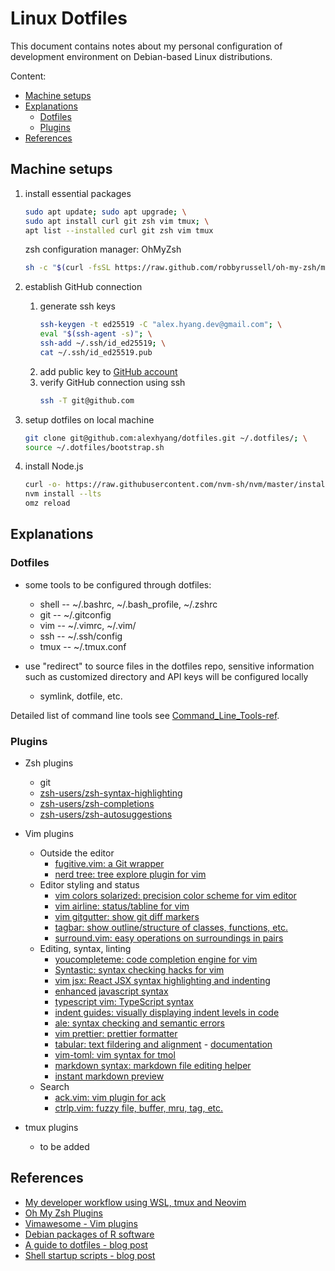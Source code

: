 # Linux Dotfiles

This document contains notes about my personal configuration of development environment on Debian-based Linux distributions.

Content:

* [Machine setups](#machine-setups)
* [Explanations](#explanations)
  * [Dotfiles](#dotfiles)
  * [Plugins](#plugins)
* [References](#references)

## Machine setups
1.  install essential packages
    ```sh
    sudo apt update; sudo apt upgrade; \
    sudo apt install curl git zsh vim tmux; \
    apt list --installed curl git zsh vim tmux
    ```

    zsh configuration manager: OhMyZsh
    ```bash
    sh -c "$(curl -fsSL https://raw.github.com/robbyrussell/oh-my-zsh/master/tools/install.sh)" 
    ```

1.  establish GitHub connection
    1.  generate ssh keys
        ```sh
        ssh-keygen -t ed25519 -C "alex.hyang.dev@gmail.com"; \
        eval "$(ssh-agent -s)"; \
        ssh-add ~/.ssh/id_ed25519; \
        cat ~/.ssh/id_ed25519.pub 
        ```
    1.  add public key to [GitHub account](https://github.com/settings/keys)
    1.  verify GitHub connection using ssh
        ```sh
        ssh -T git@github.com 
        ```

1.  setup dotfiles on local machine
    ```sh
    git clone git@github.com:alexhyang/dotfiles.git ~/.dotfiles/; \
    source ~/.dotfiles/bootstrap.sh
    ```

1.  install Node.js
    ```bash
    curl -o- https://raw.githubusercontent.com/nvm-sh/nvm/master/install.sh | bash
    nvm install --lts
    omz reload
    ```

## Explanations
### Dotfiles
*   some tools to be configured through dotfiles:
    *   shell -- ~/.bashrc, ~/.bash_profile, ~/.zshrc 
    *   git -- ~/.gitconfig
    *   vim -- ~/.vimrc, ~/.vim/
    *   ssh -- ~/.ssh/config
    *   tmux -- ~/.tmux.conf

*   use "redirect" to source files in the dotfiles repo, sensitive information such as customized directory and API keys will be configured locally
    *   symlink, dotfile, etc.

Detailed list of command line tools see [Command_Line_Tools-ref](https://github.com/alexhyang/dotfiles/blob/main/refs/command-line-tools-ref.md).

### Plugins
*   Zsh plugins
    *   git
    *   [zsh-users/zsh-syntax-highlighting](https://github.com/zsh-users/zsh-syntax-highlighting)
    *   [zsh-users/zsh-completions](https://github.com/zsh-users/zsh-completions)
    *   [zsh-users/zsh-autosuggestions](https://github.com/zsh-users/zsh-autosuggestions)

*   Vim plugins
    *   Outside the editor
        *   [fugitive.vim: a Git wrapper](https://vimawesome.com/plugin/fugitive-vim)
        *   [nerd tree: tree explore plugin for vim](https://vimawesome.com/plugin/nerdtree-red)
    *   Editor styling and status
        *   [vim colors solarized: precision color scheme for vim editor](https://vimawesome.com/plugin/vim-colors-solarized-ours)
        *   [vim airline: status/tabline for vim](https://vimawesome.com/plugin/vim-airline-superman)
        *   [vim gitgutter: show git diff markers](https://vimawesome.com/plugin/vim-gitgutter)
        *   [tagbar: show outline/structure of classes, functions, etc.](https://vimawesome.com/plugin/tagbar)
        *   [surround.vim: easy operations on surroundings in pairs](https://vimawesome.com/plugin/surround-vim)
    *   Editing, syntax, linting
        *   [youcompleteme: code completion engine for vim](https://vimawesome.com/plugin/youcompleteme)
        *   [Syntastic: syntax checking hacks for vim](https://vimawesome.com/plugin/syntastic)
        *   [vim jsx: React JSX syntax highlighting and indenting](https://vimawesome.com/plugin/vim-jsx)
        *   [enhanced javascript syntax](https://vimawesome.com/plugin/enhanced-javascript-syntax)
        *   [typescript vim: TypeScript syntax](https://vimawesome.com/plugin/typescript-vim)
        *   [indent guides: visually displaying indent levels in code](https://vimawesome.com/plugin/indent-guides)
        *   [ale: syntax checking and semantic errors](https://vimawesome.com/plugin/ale)
        *   [vim prettier: prettier formatter](https://vimawesome.com/plugin/vim-prettier-who-speaks)
        *   [tabular: text fildering and alignment](https://vimawesome.com/plugin/tabular) - [documentation](https://raw.githubusercontent.com/godlygeek/tabular/master/doc/Tabular.txt)
        *   [vim-toml: vim syntax for tmol](https://github.com/cespare/vim-toml)
        *   [markdown syntax: markdown file editing helper](https://vimawesome.com/plugin/markdown-syntax)
        *   [instant markdown preview](https://vimawesome.com/plugin/instant-markdown-vim)
    *   Search
        *   [ack.vim: vim plugin for ack](https://vimawesome.com/plugin/ack-vim)
        *   [ctrlp.vim: fuzzy file, buffer, mru, tag, etc.](https://vimawesome.com/plugin/ctrlp-vim-everything-has-changed)

*   tmux plugins
    *   to be added

## References
*   [My developer workflow using WSL, tmux and Neovim](https://dev.to/nexxeln/my-developer-workflow-using-wsl-tmux-and-neovim-55f5)
*   [Oh My Zsh Plugins](https://github.com/ohmyzsh/ohmyzsh/wiki/Plugins)
*   [Vimawesome - Vim plugins](https://vimawesome.com/)
*   [Debian packages of R software](https://cran.r-project.org/bin/linux/debian/)
*   [A guide to dotfiles - blog post](https://dotfiles.github.io/)
*   [Shell startup scripts - blog post](https://blog.flowblok.id.au/2013-02/shell-startup-scripts.html)
